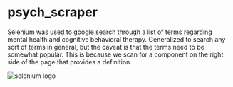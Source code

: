 # psych_scraper

Selenium was used to google search through a list of terms regarding mental health and cognitive behavioral therapy. Generalized to search any sort of terms in general, but the caveat is that the terms need to be somewhat popular. This is because we scan for a component on the right side of the page that provides a definition.

![selenium logo](https://www.perfecto.io/sites/perfecto/files/image/2020-05/social-blog-what-to-expect-with-selenium.jpg)
